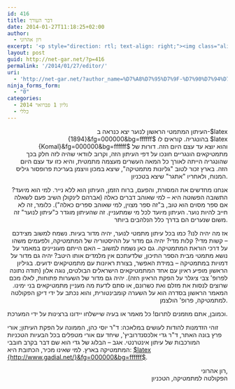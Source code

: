 ```yaml
---
id: 416
title: דבר העורך
date: 2014-01-27T11:18:25+02:00
author:
  - רון אהרוני
excerpt: '<p style="direction: rtl; text-align: right;"><img class="alignright" alt="רון אהרוני,הפקולטה למתמטיקה, הטכניון" src="http://net-gar.net/wp-content/uploads/2014/01/orech.jpg" width="81" height="81" />העיתון המתמטי הראשון לנוער יצא כנראה ב-1894 בהונגריה. קוראים לו Komal והוא יוצא עד עצם היום הזה. דורות של מתמטיקאים הונגריים חונכו על דפי העיתון הזה, וקרוב לוודאי שהיה לזה חלק בכך שהונגריה הייתה לאורך כל המאה העשרים מעצמה מתמטית</p>'
layout: post
guid: http://net-gar.net/?p=416
permalink: '/2014/01/27/editor/'
uri:
  - 'http://net-gar.net/?author_name=%D7%A8%D7%95%D7%9F-%D7%90%D7%94%D7%A8%D7%95%D7%A0%D7%99'
ninja_forms_form:
  - "0"
categories:
  - גליון 1 פברואר 2014
  - כללי
---
```

<p style="text-align: right;">
  העיתון המתמטי הראשון לנוער יצא כנראה ב-$latex {1894}&fg=000000&bg=ffffff$ בהונגריה. קוראים לו $latex {Komal}&fg=000000&bg=ffffff$ והוא יוצא עד עצם היום הזה. דורות של מתמטיקאים הונגריים חונכו על דפי העיתון הזה, וקרוב לוודאי שהיה לזה חלק בכך שהונגריה הייתה לאורך כל המאה העשרים מעצמה מתמטית, והיא כזו עד עצם היום הזה. בארץ זכור לטוב "גליונות מתמטיקה", שיצא במכון וויצמן בעריכת פרופסור גיליס המנוח, ולאחריו "אתגר" שיצא בטכניון.
</p>

<p style="text-align: right;">
  אנחנו מחדשים את המסורת, והפעם, ברוח הזמן, העיתון הוא ללא נייר. למי הוא מיועד? התשובה הפשוטה היא &#8211; למי שאוהב דברים כאלה (אברהם לינקולן השיב פעם לשאלה אם ספר מסוים הוא טוב, ב"זה ספר מצוין, למי שאוהב ספרים כאלה"). כלומר, זה לא חייב להיות נוער. העיתון מיועד לכל מי שמתעניין. זה שהעיתון מוגדר כ"עיתון לנוער" זה משום שנערים הם בדרך כלל הנלהבים ביותר.
</p>

<p style="text-align: right;">
  אז מה יהיה לנו? כמו בכל עיתון מתמטי לנוער, יהיה מדור בעיות. נשמח למשוב מצידכם &#8211; קשות מדי? קלות מדי? יהיה גם מדור על ההיסטוריה של המתמטיקה, ולפעמים משהו על דרכי הוראת המתמטיקה. גם כאן נשמח למשוב &#8211; האם הייתם מעוניינים במאמר על נושא מתמטי מבית הספר התיכון, שלדעתכם אין מלמדים אותו היטב? יהיה גם מדור על דמויות במתמטיקה &#8211; במידת האפשר, בצורת ראיונות עם מתמטיקאים ידועים. בגיליון הראשון מופיע ראיון עם אחד המתמטיקאים הישראלים הבולטים, נוגה אלון (תודה נתונה לפרופ' צבי ציגלר על הפקת הראיון הזה). יהיה גם מדור של השערות פתוחות, לאלו מכם שרוצים לנסות את מזלם ואת כשרונם, או סתם לדעת מה מעניין מתמטיקאים בני ימינו. המאמר הראשון בסדרה הוא על השערה קומבינטורית, והוא נכתב על ידי דיקן הפקולטה למתמטיקה, פרופ' הולצמן.
</p>

וכמובן, אתם מוזמנים לתרום! כל מאמר או בעיה שיישלחו יידונו ברצינות על ידי המערכת.

זוהי הזדמנות להודות לעושים במלאכה: ד"ר יוסי כהן, הממונה על הפקת העיתון; אורי פרץ בונה האתר, ד"ר גדי אלכסנדרוביץ', שיחד עם אורי מטפלים בכל הבעיות הטכניות המורכבות של עיתון אינטרנטי. אגב &#8211; הבלוג של גדי הוא שם דבר בקרב חובבי המתמטיקה בארץ. למי שאינו מכיר, הכתובת היא: <a href="http://www.gadial.net/" target="_blank" rel="noopener noreferrer">$latex {http://www.gadial.net/}&fg=000000&bg=ffffff$</a>.

<p style="text-align: right;">
  רון אהרוני,<br /> הפקולטה למתמטיקה, הטכניון
</p>
